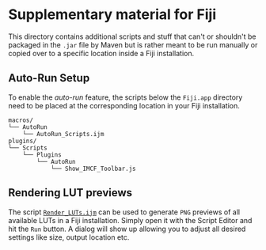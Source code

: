 # Supplementary material for Fiji

This directory contains additional scripts and stuff that can't or shouldn't be
packaged in the `.jar` file by Maven but is rather meant to be run manually or
copied over to a specific location inside a Fiji installation.

## Auto-Run Setup

To enable the *auto-run* feature, the scripts below the `Fiji.app` directory
need to be placed at the corresponding location in your Fiji installation.

```text
macros/
└── AutoRun
    └── AutoRun_Scripts.ijm
plugins/
└── Scripts
    └── Plugins
        └── AutoRun
            └── Show_IMCF_Toolbar.js
```

## Rendering LUT previews

The script [`Render_LUTs.ijm`](scripts/Render_LUTs.ijm) can be used to generate
`PNG` previews of all available LUTs in a Fiji installation. Simply open it with
the Script Editor and hit the `Run` button. A dialog will show up allowing you
to adjust all desired settings like size, output location etc.
